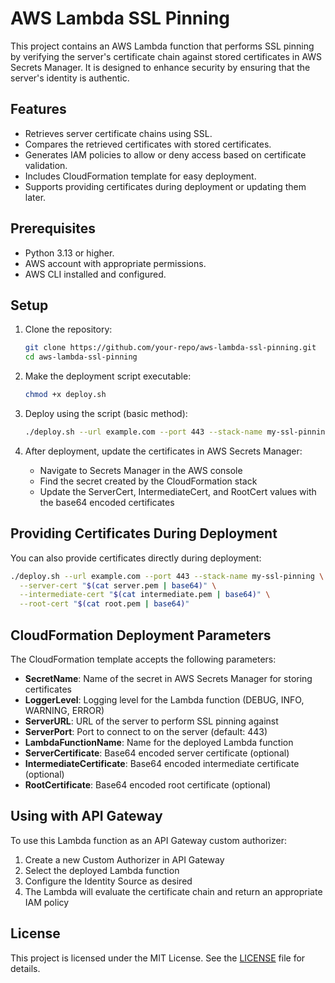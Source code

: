 # AWS Lambda SSL Pinning

This project contains an AWS Lambda function that performs SSL pinning by verifying the server's certificate chain against stored certificates in AWS Secrets Manager. It is designed to enhance security by ensuring that the server's identity is authentic.

## Features

- Retrieves server certificate chains using SSL.
- Compares the retrieved certificates with stored certificates.
- Generates IAM policies to allow or deny access based on certificate validation.
- Includes CloudFormation template for easy deployment.
- Supports providing certificates during deployment or updating them later.

## Prerequisites

- Python 3.13 or higher.
- AWS account with appropriate permissions.
- AWS CLI installed and configured.

## Setup

1. Clone the repository:
   ```bash
   git clone https://github.com/your-repo/aws-lambda-ssl-pinning.git
   cd aws-lambda-ssl-pinning
   ```

2. Make the deployment script executable:
   ```bash
   chmod +x deploy.sh
   ```

3. Deploy using the script (basic method):
   ```bash
   ./deploy.sh --url example.com --port 443 --stack-name my-ssl-pinning
   ```

4. After deployment, update the certificates in AWS Secrets Manager:
   - Navigate to Secrets Manager in the AWS console
   - Find the secret created by the CloudFormation stack
   - Update the ServerCert, IntermediateCert, and RootCert values with the base64 encoded certificates

## Providing Certificates During Deployment

You can also provide certificates directly during deployment:

```bash
./deploy.sh --url example.com --port 443 --stack-name my-ssl-pinning \
  --server-cert "$(cat server.pem | base64)" \
  --intermediate-cert "$(cat intermediate.pem | base64)" \
  --root-cert "$(cat root.pem | base64)"
```

## CloudFormation Deployment Parameters

The CloudFormation template accepts the following parameters:

- **SecretName**: Name of the secret in AWS Secrets Manager for storing certificates
- **LoggerLevel**: Logging level for the Lambda function (DEBUG, INFO, WARNING, ERROR)
- **ServerURL**: URL of the server to perform SSL pinning against
- **ServerPort**: Port to connect to on the server (default: 443)
- **LambdaFunctionName**: Name for the deployed Lambda function
- **ServerCertificate**: Base64 encoded server certificate (optional)
- **IntermediateCertificate**: Base64 encoded intermediate certificate (optional)
- **RootCertificate**: Base64 encoded root certificate (optional)

## Using with API Gateway

To use this Lambda function as an API Gateway custom authorizer:

1. Create a new Custom Authorizer in API Gateway
2. Select the deployed Lambda function
3. Configure the Identity Source as desired
4. The Lambda will evaluate the certificate chain and return an appropriate IAM policy

## License

This project is licensed under the MIT License. See the [LICENSE](LICENSE) file for details.